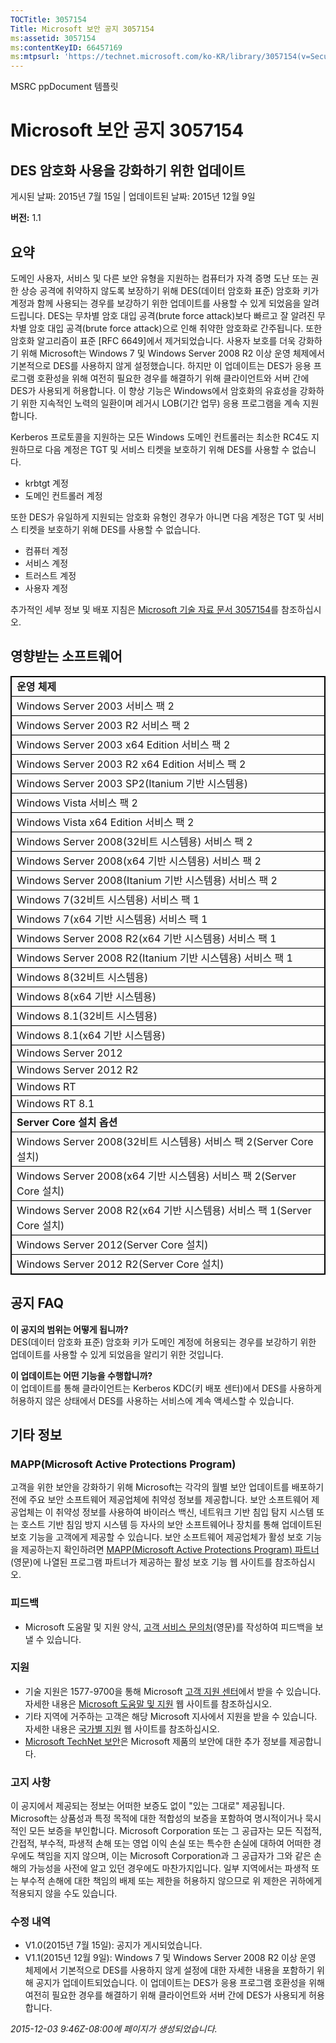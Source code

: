 ```yaml
---
TOCTitle: 3057154
Title: Microsoft 보안 공지 3057154
ms:assetid: 3057154
ms:contentKeyID: 66457169
ms:mtpsurl: 'https://technet.microsoft.com/ko-KR/library/3057154(v=Security.10)'
---
```


MSRC ppDocument 템플릿

Microsoft 보안 공지 3057154
===========================

DES 암호화 사용을 강화하기 위한 업데이트
----------------------------------------

게시된 날짜: 2015년 7월 15일 | 업데이트된 날짜: 2015년 12월 9일

**버전:** 1.1

요약
----

<span id="sectionToggle0"></span>
도메인 사용자, 서비스 및 다른 보안 유형을 지원하는 컴퓨터가 자격 증명 도난 또는 권한 상승 공격에 취약하지 않도록 보장하기 위해 DES(데이터 암호화 표준) 암호화 키가 계정과 함께 사용되는 경우를 보강하기 위한 업데이트를 사용할 수 있게 되었음을 알려드립니다. DES는 무차별 암호 대입 공격(brute force attack)보다 빠르고 잘 알려진 무차별 암호 대입 공격(brute force attack)으로 인해 취약한 암호화로 간주됩니다. 또한 암호화 알고리즘이 표준 \[RFC 6649\]에서 제거되었습니다. 사용자 보호를 더욱 강화하기 위해 Microsoft는 Windows 7 및 Windows Server 2008 R2 이상 운영 체제에서 기본적으로 DES를 사용하지 않게 설정했습니다. 하지만 이 업데이트는 DES가 응용 프로그램 호환성을 위해 여전히 필요한 경우를 해결하기 위해 클라이언트와 서버 간에 DES가 사용되게 허용합니다. 이 향상 기능은 Windows에서 암호화의 유효성을 강화하기 위한 지속적인 노력의 일환이며 레거시 LOB(기간 업무) 응용 프로그램을 계속 지원합니다.

Kerberos 프로토콜을 지원하는 모든 Windows 도메인 컨트롤러는 최소한 RC4도 지원하므로 다음 계정은 TGT 및 서비스 티켓을 보호하기 위해 DES를 사용할 수 없습니다.

-   krbtgt 계정
-   도메인 컨트롤러 계정

또한 DES가 유일하게 지원되는 암호화 유형인 경우가 아니면 다음 계정은 TGT 및 서비스 티켓을 보호하기 위해 DES를 사용할 수 없습니다.

-   컴퓨터 계정
-   서비스 계정
-   트러스트 계정
-   사용자 계정

추가적인 세부 정보 및 배포 지침은 [Microsoft 기술 자료 문서 3057154](http://support.microsoft.com/ko-kr/kb/3057154)를 참조하십시오.

영향받는 소프트웨어
-------------------

<span id="sectionToggle1"></span>
 
<table style="border:1px solid black;">
<colgroup>
<col width="100%" />
</colgroup>
<tbody>
<tr class="odd">
<td style="border:1px solid black;"><strong>운영 체제</strong></td>
</tr>
<tr class="even">
<td style="border:1px solid black;">Windows Server 2003 서비스 팩 2</td>
</tr>
<tr class="odd">
<td style="border:1px solid black;">Windows Server 2003 R2 서비스 팩 2</td>
</tr>
<tr class="even">
<td style="border:1px solid black;">Windows Server 2003 x64 Edition 서비스 팩 2</td>
</tr>
<tr class="odd">
<td style="border:1px solid black;">Windows Server 2003 R2 x64 Edition 서비스 팩 2</td>
</tr>
<tr class="even">
<td style="border:1px solid black;">Windows Server 2003 SP2(Itanium 기반 시스템용)</td>
</tr>
<tr class="odd">
<td style="border:1px solid black;">Windows Vista 서비스 팩 2</td>
</tr>
<tr class="even">
<td style="border:1px solid black;">Windows Vista x64 Edition 서비스 팩 2</td>
</tr>
<tr class="odd">
<td style="border:1px solid black;">Windows Server 2008(32비트 시스템용) 서비스 팩 2</td>
</tr>
<tr class="even">
<td style="border:1px solid black;">Windows Server 2008(x64 기반 시스템용) 서비스 팩 2</td>
</tr>
<tr class="odd">
<td style="border:1px solid black;">Windows Server 2008(Itanium 기반 시스템용) 서비스 팩 2</td>
</tr>
<tr class="even">
<td style="border:1px solid black;">Windows 7(32비트 시스템용) 서비스 팩 1</td>
</tr>
<tr class="odd">
<td style="border:1px solid black;">Windows 7(x64 기반 시스템용) 서비스 팩 1</td>
</tr>
<tr class="even">
<td style="border:1px solid black;">Windows Server 2008 R2(x64 기반 시스템용) 서비스 팩 1</td>
</tr>
<tr class="odd">
<td style="border:1px solid black;">Windows Server 2008 R2(Itanium 기반 시스템용) 서비스 팩 1</td>
</tr>
<tr class="even">
<td style="border:1px solid black;">Windows 8(32비트 시스템용)</td>
</tr>
<tr class="odd">
<td style="border:1px solid black;">Windows 8(x64 기반 시스템용)</td>
</tr>
<tr class="even">
<td style="border:1px solid black;">Windows 8.1(32비트 시스템용)</td>
</tr>
<tr class="odd">
<td style="border:1px solid black;">Windows 8.1(x64 기반 시스템용)</td>
</tr>
<tr class="even">
<td style="border:1px solid black;">Windows Server 2012</td>
</tr>
<tr class="odd">
<td style="border:1px solid black;">Windows Server 2012 R2</td>
</tr>
<tr class="even">
<td style="border:1px solid black;">Windows RT</td>
</tr>
<tr class="odd">
<td style="border:1px solid black;">Windows RT 8.1</td>
</tr>
<tr class="even">
<td style="border:1px solid black;"><strong>Server Core 설치 옵션</strong></td>
</tr>
<tr class="odd">
<td style="border:1px solid black;">Windows Server 2008(32비트 시스템용) 서비스 팩 2(Server Core 설치)</td>
</tr>
<tr class="even">
<td style="border:1px solid black;">Windows Server 2008(x64 기반 시스템용) 서비스 팩 2(Server Core 설치)</td>
</tr>
<tr class="odd">
<td style="border:1px solid black;">Windows Server 2008 R2(x64 기반 시스템용) 서비스 팩 1(Server Core 설치)</td>
</tr>
<tr class="even">
<td style="border:1px solid black;">Windows Server 2012(Server Core 설치)</td>
</tr>
<tr class="odd">
<td style="border:1px solid black;">Windows Server 2012 R2(Server Core 설치)</td>
</tr>
</tbody>
</table>
  
공지 FAQ  
--------
  
<span id="sectionToggle2"></span>
**이 공지의 범위는 어떻게 됩니까?**   
DES(데이터 암호화 표준) 암호화 키가 도메인 계정에 허용되는 경우를 보강하기 위한 업데이트를 사용할 수 있게 되었음을 알리기 위한 것입니다.
  
**이 업데이트는 어떤 기능을 수행합니까?**   
이 업데이트를 통해 클라이언트는 Kerberos KDC(키 배포 센터)에서 DES를 사용하게 허용하지 않은 상태에서 DES를 사용하는 서비스에 계속 액세스할 수 있습니다.
  
기타 정보  
---------
  
<span id="sectionToggle3"></span>
### MAPP(Microsoft Active Protections Program)
  
고객을 위한 보안을 강화하기 위해 Microsoft는 각각의 월별 보안 업데이트를 배포하기 전에 주요 보안 소프트웨어 제공업체에 취약성 정보를 제공합니다. 보안 소프트웨어 제공업체는 이 취약성 정보를 사용하여 바이러스 백신, 네트워크 기반 침입 탐지 시스템 또는 호스트 기반 침임 방지 시스템 등 자사의 보안 소프트웨어나 장치를 통해 업데이트된 보호 기능을 고객에게 제공할 수 있습니다. 보안 소프트웨어 제공업체가 활성 보호 기능을 제공하는지 확인하려면 [MAPP(Microsoft Active Protections Program) 파트너](http://technet.microsoft.com/ko-kr/security/dn467918)(영문)에 나열된 프로그램 파트너가 제공하는 활성 보호 기능 웹 사이트를 참조하십시오.
  
### 피드백
  
-   Microsoft 도움말 및 지원 양식, [고객 서비스 문의처](http://support.microsoft.com/kb/?scid=sw;en;1257&amp;showpage=1&amp;ws=technet&amp;sd=tech)(영문)를 작성하여 피드백을 보낼 수 있습니다.
  
### 지원
  
-   기술 지원은 1577-9700을 통해 Microsoft [고객 지원 센터](https://support.microsoft.com/ko-kr/gp/gp_security_main)에서 받을 수 있습니다. 자세한 내용은 [Microsoft 도움말 및 지원](https://support.microsoft.com/ko-kr) 웹 사이트를 참조하십시오.  
-   기타 지역에 거주하는 고객은 해당 Microsoft 지사에서 지원을 받을 수 있습니다. 자세한 내용은 [국가별 지원](https://support2.microsoft.com/ko-kr/common/international.aspx) 웹 사이트를 참조하십시오.  
-   [Microsoft TechNet 보안](http://technet.microsoft.com/ko-kr/security/default.aspx)은 Microsoft 제품의 보안에 대한 추가 정보를 제공합니다.
  
### 고지 사항
  
이 공지에서 제공되는 정보는 어떠한 보증도 없이 "있는 그대로" 제공됩니다. Microsoft는 상품성과 특정 목적에 대한 적합성의 보증을 포함하여 명시적이거나 묵시적인 모든 보증을 부인합니다. Microsoft Corporation 또는 그 공급자는 모든 직접적, 간접적, 부수적, 파생적 손해 또는 영업 이익 손실 또는 특수한 손실에 대하여 어떠한 경우에도 책임을 지지 않으며, 이는 Microsoft Corporation과 그 공급자가 그와 같은 손해의 가능성을 사전에 알고 있던 경우에도 마찬가지입니다. 일부 지역에서는 파생적 또는 부수적 손해에 대한 책임의 배제 또는 제한을 허용하지 않으므로 위 제한은 귀하에게 적용되지 않을 수도 있습니다.
  
### 수정 내역
  
-   V1.0(2015년 7월 15일): 공지가 게시되었습니다.  
-   V1.1(2015년 12월 9일): Windows 7 및 Windows Server 2008 R2 이상 운영 체제에서 기본적으로 DES를 사용하지 않게 설정에 대한 자세한 내용을 포함하기 위해 공지가 업데이트되었습니다. 이 업데이트는 DES가 응용 프로그램 호환성을 위해 여전히 필요한 경우를 해결하기 위해 클라이언트와 서버 간에 DES가 사용되게 허용합니다.
  
*2015-12-03 9:46Z-08:00에 페이지가 생성되었습니다.*

